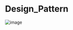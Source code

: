 # Design_Pattern
![image](https://github.com/AmazingHorsess/Design_Pattern/assets/126606604/f9e94e54-1899-4360-93df-b827ed85891b)
